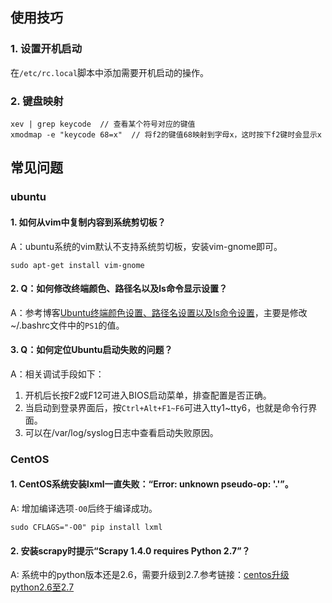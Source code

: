 ## 使用技巧

### 1. 设置开机启动
在`/etc/rc.local`脚本中添加需要开机启动的操作。

### 2. 键盘映射
```
xev | grep keycode  // 查看某个符号对应的键值
xmodmap -e "keycode 68=x"  // 将f2的键值68映射到字母x，这时按下f2键时会显示x
```

## 常见问题

### ubuntu

#### 1. 如何从vim中复制内容到系统剪切板？
A：ubuntu系统的vim默认不支持系统剪切板，安装vim-gnome即可。
```
sudo apt-get install vim-gnome
```

#### 2. Q：如何修改终端颜色、路径名以及ls命令显示设置？
A：参考博客[Ubuntu终端颜色设置、路径名设置以及ls命令设置](http://blog.sina.com.cn/s/blog_65a8ab5d0101g6cf.html)，主要是修改\~/.bashrc文件中的`PS1`的值。

#### 3. Q：如何定位Ubuntu启动失败的问题？
A：相关调试手段如下：
1. 开机后长按F2或F12可进入BIOS启动菜单，排查配置是否正确。
2. 当启动到登录界面后，按`Ctrl+Alt+F1~F6`可进入tty1~tty6，也就是命令行界面。
3. 可以在/var/log/syslog日志中查看启动失败原因。

### CentOS

#### 1. CentOS系统安装lxml一直失败：“Error: unknown pseudo-op: '.'”。
A: 增加编译选项`-O0`后终于编译成功。
```
sudo CFLAGS="-O0" pip install lxml
```

#### 2. 安装scrapy时提示“Scrapy 1.4.0 requires Python 2.7”？
A: 系统中的python版本还是2.6，需要升级到2.7.参考链接：[centos升级python2.6至2.7](https://zhuanlan.zhihu.com/p/22008289)

